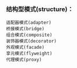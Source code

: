 ### 结构型模式(structure)：
    适配器模式(adapter)
    桥接模式(bridge)
    组合模式(composite)
    装饰器模式(decorator)
    外观模式(facade)
    享元模式(flyweight)
    代理模式(proxy)
